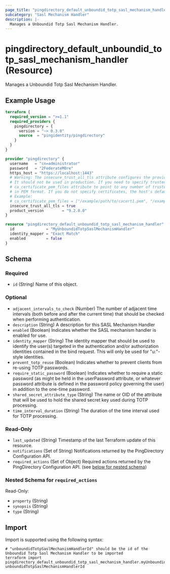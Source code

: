 ```yaml
---
page_title: "pingdirectory_default_unboundid_totp_sasl_mechanism_handler Resource - terraform-provider-pingdirectory"
subcategory: "Sasl Mechanism Handler"
description: |-
  Manages a Unboundid Totp Sasl Mechanism Handler.
---
```


# pingdirectory_default_unboundid_totp_sasl_mechanism_handler (Resource)

Manages a Unboundid Totp Sasl Mechanism Handler.

## Example Usage

```terraform
terraform {
  required_version = ">=1.1"
  required_providers {
    pingdirectory = {
      version = "~> 0.3.0"
      source  = "pingidentity/pingdirectory"
    }
  }
}

provider "pingdirectory" {
  username   = "cn=administrator"
  password   = "2FederateM0re"
  https_host = "https://localhost:1443"
  # Warning: The insecure_trust_all_tls attribute configures the provider to trust any certificate presented by the PingDirectory server.
  # It should not be used in production. If you need to specify trusted CA certificates, use the
  # ca_certificate_pem_files attribute to point to any number of trusted CA certificate files
  # in PEM format. If you do not specify certificates, the host's default root CA set will be used.
  # Example:
  # ca_certificate_pem_files = ["/example/path/to/cacert1.pem", "/example/path/to/cacert2.pem"]
  insecure_trust_all_tls = true
  product_version        = "9.2.0.0"
}

resource "pingdirectory_default_unboundid_totp_sasl_mechanism_handler" "myUnboundidTotpSaslMechanismHandler" {
  id              = "MyUnboundidTotpSaslMechanismHandler"
  identity_mapper = "Exact Match"
  enabled         = false
}
```

<!-- schema generated by tfplugindocs -->
## Schema

### Required

- `id` (String) Name of this object.

### Optional

- `adjacent_intervals_to_check` (Number) The number of adjacent time intervals (both before and after the current time) that should be checked when performing authentication.
- `description` (String) A description for this SASL Mechanism Handler
- `enabled` (Boolean) Indicates whether the SASL mechanism handler is enabled for use.
- `identity_mapper` (String) The identity mapper that should be used to identify the user(s) targeted in the authentication and/or authorization identities contained in the bind request. This will only be used for "u:"-style identities.
- `prevent_totp_reuse` (Boolean) Indicates whether to prevent clients from re-using TOTP passwords.
- `require_static_password` (Boolean) Indicates whether to require a static password (as might be held in the userPassword attribute, or whatever password attribute is defined in the password policy governing the user) in addition to the one-time password.
- `shared_secret_attribute_type` (String) The name or OID of the attribute that will be used to hold the shared secret key used during TOTP processing.
- `time_interval_duration` (String) The duration of the time interval used for TOTP processing.

### Read-Only

- `last_updated` (String) Timestamp of the last Terraform update of this resource.
- `notifications` (Set of String) Notifications returned by the PingDirectory Configuration API.
- `required_actions` (Set of Object) Required actions returned by the PingDirectory Configuration API. (see [below for nested schema](#nestedatt--required_actions))

<a id="nestedatt--required_actions"></a>
### Nested Schema for `required_actions`

Read-Only:

- `property` (String)
- `synopsis` (String)
- `type` (String)

## Import

Import is supported using the following syntax:

```shell
# "unboundidTotpSaslMechanismHandlerId" should be the id of the Unboundid Totp Sasl Mechanism Handler to be imported
terraform import pingdirectory_default_unboundid_totp_sasl_mechanism_handler.myUnboundidTotpSaslMechanismHandler unboundidTotpSaslMechanismHandlerId
```

